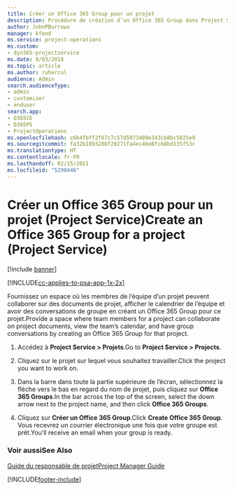 ```yaml
---
title: Créer un Office 365 Group pour un projet
description: Procédure de création d’un Office 365 Group dans Project Service
author: JohnPBurrows
manager: kfend
ms.service: project-operations
ms.custom:
- dyn365-projectservice
ms.date: 8/03/2018
ms.topic: article
ms.author: ruhercul
audience: Admin
search.audienceType:
- admin
- customizer
- enduser
search.app:
- D365CE
- D365PS
- ProjectOperations
ms.openlocfilehash: c6b4fbff2f67c7c57d5973489e343cb8bc5025e9
ms.sourcegitcommit: fa32b1893286f20271fa4ec4be8fc68bd135f53c
ms.translationtype: HT
ms.contentlocale: fr-FR
ms.lasthandoff: 02/15/2021
ms.locfileid: "5290446"
---
```

# <a name="create-an-office-365-group-for-a-project-project-service"></a><span data-ttu-id="29bb2-103">Créer un Office 365 Group pour un projet (Project Service)</span><span class="sxs-lookup"><span data-stu-id="29bb2-103">Create an Office 365 Group for a project (Project Service)</span></span>

[!include [banner](../includes/psa-now-project-operations.md)]

[!INCLUDE[cc-applies-to-psa-app-1x-2x](../includes/cc-applies-to-psa-app-1x-2x.md)]

<span data-ttu-id="29bb2-104">Fournissez un espace où les membres de l’équipe d’un projet peuvent collaborer sur des documents de projet, afficher le calendrier de l’équipe et avoir des conversations de groupe en créant un Office 365 Group pour ce projet.</span><span class="sxs-lookup"><span data-stu-id="29bb2-104">Provide a space where team members for a project can collaborate on project documents, view the team’s calendar, and have group conversations by creating an Office 365 Group for that project.</span></span>  
  
1.  <span data-ttu-id="29bb2-105">Accédez à **Project Service > Projets**.</span><span class="sxs-lookup"><span data-stu-id="29bb2-105">Go to **Project Service > Projects**.</span></span>  
  
2.  <span data-ttu-id="29bb2-106">Cliquez sur le projet sur lequel vous souhaitez travailler.</span><span class="sxs-lookup"><span data-stu-id="29bb2-106">Click the project you want to work on.</span></span>  
  
3.  <span data-ttu-id="29bb2-107">Dans la barre dans toute la partie supérieure de l’écran, sélectionnez la flèche vers le bas en regard du nom de projet, puis cliquez sur **Office 365 Groups**.</span><span class="sxs-lookup"><span data-stu-id="29bb2-107">In the bar across the top of the screen, select the down arrow next to the project name, and then click **Office 365 Groups**.</span></span>  
  
4.  <span data-ttu-id="29bb2-108">Cliquez sur **Créer un Office 365 Group**.</span><span class="sxs-lookup"><span data-stu-id="29bb2-108">Click **Create Office 365 Group**.</span></span> <span data-ttu-id="29bb2-109">Vous recevrez un courrier électronique une fois que votre groupe est prêt.</span><span class="sxs-lookup"><span data-stu-id="29bb2-109">You’ll receive an email when your group is ready.</span></span>  
  
### <a name="see-also"></a><span data-ttu-id="29bb2-110">Voir aussi</span><span class="sxs-lookup"><span data-stu-id="29bb2-110">See Also</span></span>  
 [<span data-ttu-id="29bb2-111">Guide du responsable de projet</span><span class="sxs-lookup"><span data-stu-id="29bb2-111">Project Manager Guide</span></span>](../psa/project-manager-guide.md)


[!INCLUDE[footer-include](../includes/footer-banner.md)]